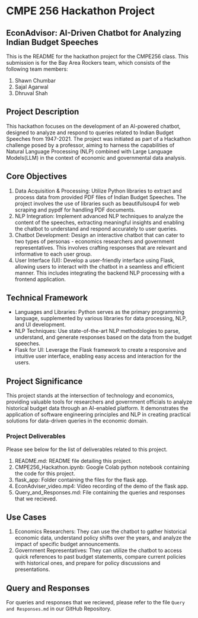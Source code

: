 # CMPE 256 Hackathon Project

## EconAdvisor: AI-Driven Chatbot for Analyzing Indian Budget Speeches

This is the README for the hackathon project for the CMPE256 class. This submission is for the Bay Area Rockers team, which consists of the following team members:

1. Shawn Chumbar
2. Sajal Agarwal
3. Dhruval Shah

## Project Description

This hackathon focuses on the development of an AI-powered chatbot, designed to analyze and respond to queries related to Indian Budget Speeches from 1947-2021. The project was initiated as part of a Hackathon challenge posed by a professor, aiming to harness the capabilities of Natural Language Processing (NLP) combined with Large Language Models(LLM) in the context of economic and governmental data analysis.

## Core Objectives

1. Data Acquisition & Processing: Utilize Python libraries to extract and process data from provided PDF files of Indian Budget Speeches. The project involves the use of libraries such as beautifulsoup4 for web scraping and pypdf for handling PDF documents.
2. NLP Integration: Implement advanced NLP techniques to analyze the content of the speeches, extracting meaningful insights and enabling the chatbot to understand and respond accurately to user queries.
3. Chatbot Development: Design an interactive chatbot that can cater to two types of personas - economics researchers and government representatives. This involves crafting responses that are relevant and informative to each user group.
4. User Interface (UI): Develop a user-friendly interface using Flask, allowing users to interact with the chatbot in a seamless and efficient manner. This includes integrating the backend NLP processing with a frontend application.

## Technical Framework

- Languages and Libraries: Python serves as the primary programming language, supplemented by various libraries for data processing, NLP, and UI development.
- NLP Techniques: Use state-of-the-art NLP methodologies to parse, understand, and generate responses based on the data from the budget speeches.
- Flask for UI: Leverage the Flask framework to create a responsive and intuitive user interface, enabling easy access and interaction for the users.

## Project Significance

This project stands at the intersection of technology and economics, providing valuable tools for researchers and government officials to analyze historical budget data through an AI-enabled platform. It demonstrates the application of software engineering principles and NLP in creating practical solutions for data-driven queries in the economic domain.

### Project Deliverables

Please see below for the list of deliverables related to this project.

1. README.md: README file detailing this project.
2. CMPE256_Hackathon.ipynb: Google Colab python notebook containing the code for this project.
3. flask_app: Folder containing the files for the flask app.
4. EconAdviser_video.mp4: Video recording of the demo of the flask app.
5. Query_and_Responses.md: File containing the queries and responses that we recieved.

## Use Cases

1. Economics Researchers: They can use the chatbot to gather historical economic data, understand policy shifts over the years, and analyze the impact of specific budget announcements.
2. Government Representatives: They can utilize the chatbot to access quick references to past budget statements, compare current policies with historical ones, and prepare for policy discussions and presentations.

## Query and Responses

For queries and responses that we recieved, please refer to the file `Query and Responses.md` in our GitHub Repository.
